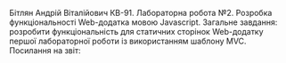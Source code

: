 Бітлян Андрій Віталійович КВ-91. Лабораторна робота №2. Розробка функціональності Web-додатка мовою Javascript. Загальне завдання: розробити функціональність для статичних сторінок Web-додатку першої лабораторної роботи із використанням шаблону MVC. Посилання на звіт: 

